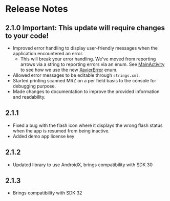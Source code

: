 # Release Notes
## 2.1.0 **Important**: This update will require changes to your code!
* Improved error handling to display user-friendly messages when the application encountered an error.
  * This will break your error handling. We've moved from reporting arrows via a string to reporting errors via an enum. See [MainActivity](../xavier-demo/app/src/main/java/com/blacksharktech/xavier/MainActivity.java) to see how we use the new [XavierError](./using-xavier.md#enum:-xavieractivity.error) enum.
* Allowed error messages to be editable through `strings.xml`.
* Started printing scanned MRZ on a per field basis to the console for debugging purpose.
* Made changes to documentation to improve the provided information and readability.

## 2.1.1
* Fixed a bug with the flash icon where it displays the wrong flash status when the app is resumed from being inactive.
* Added demo app license key

## 2.1.2
* Updated library to use AndroidX, brings compatibility with SDK 30

## 2.1.3
* Brings compatibility with SDK 32
